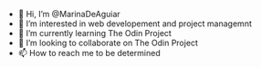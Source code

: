 - 👋 Hi, I’m @MarinaDeAguiar
- 👀 I’m interested in web developement and project managemnt  
- 🌱 I’m currently learning The Odin Project
- 💞️ I’m looking to collaborate on The Odin Project
- 📫 How to reach me to be determined

<!---
MarinaDeAguiar/MarinaDeAguiar is a ✨ special ✨ repository because its `README.md` (this file) appears on your GitHub profile.
You can click the Preview link to take a look at your changes.
--->

